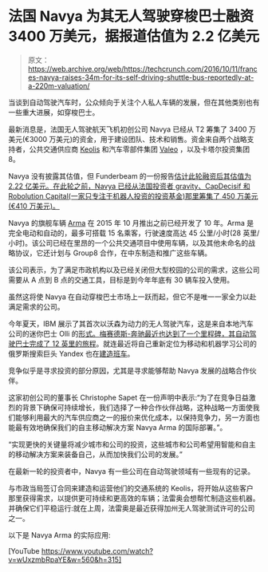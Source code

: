 # 法国 Navya 为其无人驾驶穿梭巴士融资 3400 万美元，据报道估值为 2.2 亿美元 

> 原文：<https://web.archive.org/web/https://techcrunch.com/2016/10/11/frances-navya-raises-34m-for-its-self-driving-shuttle-bus-reportedly-at-a-220m-valuation/>

当谈到自动驾驶汽车时，公众倾向于关注个人私人车辆的发展，但在其他类别也有一些重大进展，如穿梭巴士。

最新消息是，法国无人驾驶航天飞机初创公司 Navya 已经从 T2 筹集了 3400 万美元(€3000 万美元)的资金，用于建设团队、技术和销售。资金来自两个战略支持者，公共交通供应商 [Keolis](https://web.archive.org/web/20230111052329/http://www.keolis.com/en) 和汽车零部件集团 [Valeo](https://web.archive.org/web/20230111052329/http://www.valeo.com/en) ，以及卡塔尔投资集团 8。

Navya 没有披露其估值，但 Funderbeam 的一份报告[估计此轮融资后其估值为 2.22 亿美元。在此轮之前，Navya 已经从法国投资者 gravity、CapDecisif 和 Robolution Capital(一家只专注于机器人投资的投资基金)那里筹集了 450 万美元(€410 万美元)。](https://web.archive.org/web/20230111052329/https://www.funderbeam.com/startups/navya?ref=teleport)

Navya 的旗舰车辆 [Arma](https://web.archive.org/web/20230111052329/http://navya.tech/?lang=en#arma-en) 在 2015 年 10 月推出之前已经开发了 10 年。Arma 是完全电动和自动的，最多可搭载 15 名乘客，行驶速度高达 45 公里/小时(28 英里/小时)。该公司已经在里昂的一个公共交通项目中使用车辆，以及其他未命名的战略协议，它还计划与 Group8 合作，在中东制造和推广这些车辆。

该公司表示，为了满足市政机构以及已经关闭但大型校园的公司的需求，这些公司需要从 A 点到 B 点的交通工具，目标是到今年年底有 30 辆车投入使用。

虽然这将使 Navya 在自动穿梭巴士市场上一跃而起，但它不是唯一一家全力以赴满足需求的公司。

今年夏天，IBM 展示了其首次以沃森为动力的无人驾驶汽车，这是来自本地汽车公司的迷你巴士 Olli 的[形式。梅赛德斯-奔驰最近也达到了一个里程碑，其自动驾驶巴士](https://web.archive.org/web/20230111052329/https://techcrunch.com/2016/06/16/ibms-watson-makes-a-move-into-self-driving-cars-with-olli-a-minibus-from-local-motors/)[完成了 12 英里的旅程](https://web.archive.org/web/20230111052329/https://techcrunch.com/2016/07/18/self-driving-mercedes-benz-bus-takes-a-milestone-12-mile-trip/)。就连最近将自己重新定位为移动和机器学习公司的俄罗斯搜索巨头 Yandex 也在[建造班车](https://web.archive.org/web/20230111052329/https://techcrunch.com/2016/08/26/russias-google-equivalent-is-building-a-self-driving-shuttle/)。

竞争似乎是寻求投资的部分原因，尤其是寻求能够帮助 Navya 发展的战略合作伙伴。

这家初创公司的董事长 Christophe Sapet 在一份声明中表示:“为了在竞争日益激烈的背景下确保可持续增长，我们选择了一种合作伙伴战略，这种战略一方面使我们能够利用最大的汽车供应商之一的报价来优化成本，以保持竞争力，另一方面也能最有效地确保我们的自主移动解决方案 Navya Arma 的国际部署。”。

“实现更快的关键量将减少城市和公司的投资，这些城市和公司希望用智能和自主的移动解决方案来装备自己，从而加快我们公司的发展。”

在最新一轮的投资者中，Navya 有一些公司在自动驾驶领域有一些现有的记录。

与市政当局签订合同来建造和运营他们的交通系统的 Keolis，将开始从这些客户那里获得需求，以提供更可持续和更高效的车辆；法雷奥会想帮忙制造这些机器。并确保它们平稳运行:就在上周，法雷奥是最近获得加州无人驾驶测试许可的公司之一。

以下是 Navya Arma 的实际应用:

[YouTube https://www.youtube.com/watch?v=wUxzmbRpaYE&w=560&h=315]